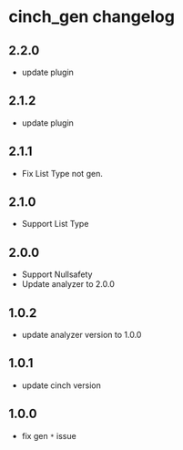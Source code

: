 # cinch_gen changelog

## 2.2.0

- update plugin

## 2.1.2

- update plugin

## 2.1.1

- Fix List Type not gen.

## 2.1.0

- Support List Type

## 2.0.0

- Support Nullsafety
- Update analyzer to 2.0.0

## 1.0.2

- update analyzer version to 1.0.0

## 1.0.1

- update cinch version

## 1.0.0

- fix gen `*` issue
